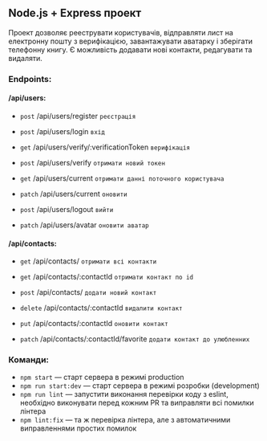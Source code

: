 ## Node.js + Express проект

Проект дозволяє рееструвати користувачів, відправляти лист на електронну пошту з верифікацією, завантажувати аватарку і зберігати телефонну книгу.
Є можливість додавати нові контакти, редагувати та видаляти.

### Endpoints:

#### /api/users:

- `post` /api/users/register `реєстрація`
- `post` /api/users/login `вхід`
- `get` /api/users/verify/:verificationToken `верифікація`
- `post` /api/users/verify `отримати новий токен`

- `get` /api/users/current `отримати данні поточного користувача`
- `patch` /api/users/current `оновити`

- `post` /api/users/logout `вийти`
- `patch` /api/users/avatar `оновити аватар`

#### /api/contacts:

- `get` /api/contacts/ `отримати всі контакти`
- `get` /api/contacts/:contactId `отримати контакт по id`
- `post` /api/contacts/ `додати новий контакт`
- `delete` /api/contacts/:contactId `видалити контакт`

- `put` /api/contacts/:contactId `оновити контакт`
- `patch` /api/contacts/:contactId/favorite `додати контакт до улюбленних`

### Команди:

- `npm start` &mdash; старт сервера в режимі production
- `npm run start:dev` &mdash; старт сервера в режимі розробки (development)
- `npm run lint` &mdash; запустити виконання перевірки коду з eslint, необхідно виконувати перед кожним PR та виправляти всі помилки лінтера
- `npm lint:fix` &mdash; та ж перевірка лінтера, але з автоматичними виправленнями простих помилок

